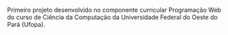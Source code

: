 Primeiro projeto desenvolvido no componente curricular Programação Web do curso de Ciência da Computação da Universidade Federal do Oeste do Pará (Ufopa).
